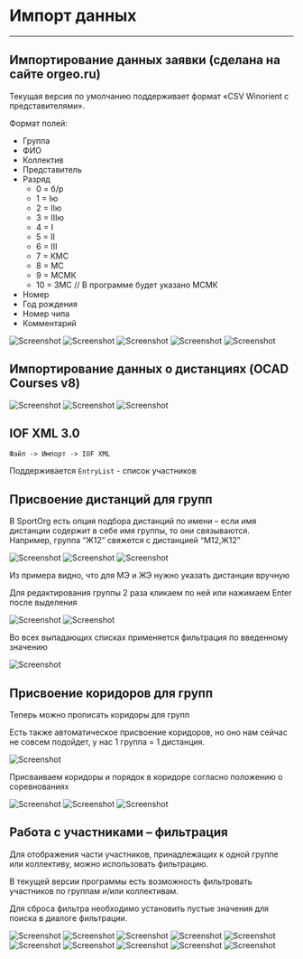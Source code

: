 # Импорт данных

---

## Импортирование данных заявки (сделана на сайте orgeo.ru)

Текущая версия по умолчанию поддерживает формат «CSV Winorient с представителями».

Формат полей:

* Группа
* ФИО
* Коллектив
* Представитель
* Разряд
    * 0 = б/р
    * 1 = Iю
    * 2 = IIю
    * 3 = IIIю
    * 4 = I
    * 5 = II
    * 6 = III
    * 7 = КМС
    * 8 = МС
    * 9 = МСМК
    * 10 = ЗМС  // В программе будет указано МСМК
* Номер
* Год рождения
* Номер чипа
* Комментарий

![Screenshot](img/6.png)
![Screenshot](img/7.png)
![Screenshot](img/8.png)
![Screenshot](img/9.png)
![Screenshot](img/10.png)

## Импортирование данных о дистанциях (OCAD Courses v8)

![Screenshot](img/11.png)
![Screenshot](img/12.png)
![Screenshot](img/13.png)

## IOF XML 3.0

`Файл -> Импорт -> IOF XML`

Поддерживается `EntryList` - список участников

## Присвоение дистанций для групп

В SportOrg есть опция подбора дистанций по имени – если имя дистанции содержит в себе имя группы, то они связываются. Например, группа “Ж12” свяжется с дистанцией “М12,Ж12”

![Screenshot](img/14.png)
![Screenshot](img/15.png)
![Screenshot](img/16.png)

Из примера видно, что для МЭ и ЖЭ нужно указать дистанции вручную

Для редактирования группы 2 раза кликаем по ней или нажимаем Enter после выделения

![Screenshot](img/17.png)
![Screenshot](img/18.png)

Во всех выпадающих списках применяется фильтрация по введенному значению

![Screenshot](img/19.png)

## Присвоение коридоров для групп

Теперь можно прописать коридоры для групп

Есть также автоматическое присвоение коридоров, но оно нам сейчас не совсем подойдет, у нас 1 группа = 1 дистанция.

![Screenshot](img/20.png)

Присваиваем коридоры и порядок в коридоре согласно положению о соревнованиях

![Screenshot](img/21.jpg)
![Screenshot](img/22.png)
![Screenshot](img/23.png)

## Работа с участниками – фильтрация

Для отображения части участников, принадлежащих к одной группе или коллективу, можно использовать фильтрацию.

В текущей версии программы есть возможность фильтровать участников по группам и/или коллективам.

Для сброса фильтра необходимо установить пустые значения для поиска в диалоге фильтрации.

![Screenshot](img/24.png)
![Screenshot](img/25.png)
![Screenshot](img/26.png)
![Screenshot](img/27.png)
![Screenshot](img/28.png)
![Screenshot](img/29.png)
![Screenshot](img/30.png)
![Screenshot](img/31.png)
![Screenshot](img/32.png)
![Screenshot](img/33.png)
